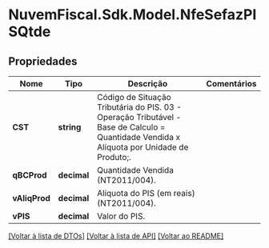 # NuvemFiscal.Sdk.Model.NfeSefazPISQtde

## Propriedades

Nome | Tipo | Descrição | Comentários
------------ | ------------- | ------------- | -------------
**CST** | **string** | Código de Situação Tributária do PIS.  03 - Operação Tributável - Base de Calculo &#x3D; Quantidade Vendida x Alíquota por Unidade de Produto;. | 
**qBCProd** | **decimal** | Quantidade Vendida  (NT2011/004). | 
**vAliqProd** | **decimal** | Alíquota do PIS (em reais) (NT2011/004). | 
**vPIS** | **decimal** | Valor do PIS. | 

[[Voltar à lista de DTOs]](../README.md#documentation-for-models) [[Voltar à lista de API]](../README.md#documentation-for-api-endpoints) [[Voltar ao README]](../README.md)


